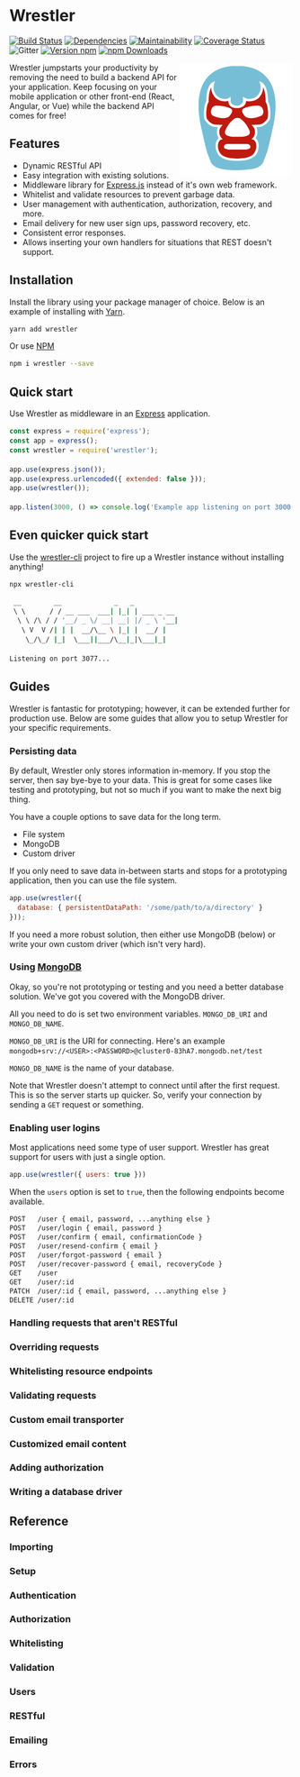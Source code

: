 # Wrestler

[![Build Status](https://img.shields.io/travis/sketchdev/wrestler/master.svg?style=flat-square)](https://travis-ci.org/sketchdev/wrestler)
[![Dependencies](https://img.shields.io/david/sketchdev/wrestler.svg?style=flat-square)](https://david-dm.org/sketchdev/wrestler)
[![Maintainability](https://api.codeclimate.com/v1/badges/8195382474536e36f321/maintainability)](https://codeclimate.com/github/sketchdev/wrestler/maintainability)
[![Coverage Status](https://coveralls.io/repos/github/sketchdev/wrestler/badge.svg?branch=master)](https://coveralls.io/github/sketchdev/wrestler?branch=master)
![Gitter](https://img.shields.io/gitter/room/wrestlerjs/wrestler.js.svg)
[![Version npm](https://img.shields.io/npm/v/wrestler.svg?style=flat-square)](https://www.npmjs.com/package/wrestler)
[![npm Downloads](https://img.shields.io/npm/dm/wrestler.svg?style=flat-square)](https://npmcharts.com/compare/wrestler?minimal=true)

<img src="https://raw.githubusercontent.com/sketchdev/wrestler/master/logo.png" height="200px" alt="Wrestler" align="right"/>

Wrestler jumpstarts your productivity by removing the need to build a backend API for your application.
Keep focusing on your mobile application or other front-end (React, Angular, or Vue) while the backend API comes for free!

## Features

* Dynamic RESTful API
* Easy integration with existing solutions.
* Middleware library for [Express.js](https://expressjs.com/) instead of it's own web framework.
* Whitelist and validate resources to prevent garbage data.
* User management with authentication, authorization, recovery, and more.
* Email delivery for new user sign ups, password recovery, etc.
* Consistent error responses.
* Allows inserting your own handlers for situations that REST doesn't support.


## Installation

Install the library using your package manager of choice. Below is an example of installing with [Yarn](https://yarnpkg.com/en/).

```bash
yarn add wrestler
```

Or use [NPM](https://www.npmjs.com/)

```sh
npm i wrestler --save
```

## Quick start

Use Wrestler as middleware in an [Express](https://expressjs.com/) application.

```javascript
const express = require('express');
const app = express();
const wrestler = require('wrestler');

app.use(express.json());
app.use(express.urlencoded({ extended: false }));
app.use(wrestler());

app.listen(3000, () => console.log('Example app listening on port 3000!'))
```

## Even quicker quick start

Use the [wrestler-cli](https://github.com/sketchdev/wrestler-cli) project to fire up a Wrestler instance without installing anything!

```bash
npx wrestler-cli
```

```bash
 __        __             _   _           
 \ \      / / __ ___  ___| |_| | ___ _ __ 
  \ \ /\ / / '__/ _ \/ __| __| |/ _ \ '__|
   \ V  V /| | |  __/\__ \ |_| |  __/ |   
    \_/\_/ |_|  \___||___/\__|_|\___|_|   
                                          
Listening on port 3077...
```



## Guides

Wrestler is fantastic for prototyping; however, it can be extended further for production use.
Below are some guides that allow you to setup Wrestler for your specific requirements.

### Persisting data

By default, Wrestler only stores information in-memory. If you stop the server, then say bye-bye to your data.
This is great for some cases like testing and prototyping, but not so much if you want to make the next big thing.

You have a couple options to save data for the long term.

* File system
* MongoDB
* Custom driver

If you only need to save data in-between starts and stops for a prototyping application, then
you can use the file system.

```js
app.use(wrestler({
  database: { persistentDataPath: '/some/path/to/a/directory' }
}));
```

If you need a more robust solution, then either use MongoDB (below) or write your own custom driver (which isn't very hard).

### Using [MongoDB](https://www.mongodb.com/)

Okay, so you're not prototyping or testing and you need a better database solution.
We've got you covered with the MongoDB driver.

All you need to do is set two environment variables.
`MONGO_DB_URI` and `MONGO_DB_NAME`.

`MONGO_DB_URI` is the URI for connecting. Here's an example `mongodb+srv://<USER>:<PASSWORD>@cluster0-83hA7.mongodb.net/test`

`MONGO_DB_NAME` is the name of your database.

Note that Wrestler doesn't attempt to connect until after the first request. This is so the
server starts up quicker. So, verify your connection by sending a `GET` request or something.

### Enabling user logins

Most applications need some type of user support. Wrestler has great support for users
with just a single option.

```js
app.use(wrestler({ users: true }))
```

When the `users` option is set to `true`, then the following endpoints become available.

```http
POST   /user { email, password, ...anything else }
POST   /user/login { email, password }
POST   /user/confirm { email, confirmationCode }
POST   /user/resend-confirm { email }
POST   /user/forgot-password { email }
POST   /user/recover-password { email, recoveryCode }
GET    /user
GET    /user/:id
PATCH  /user/:id { email, password, ...anything else }
DELETE /user/:id
```

### Handling requests that aren't RESTful

### Overriding requests

### Whitelisting resource endpoints

### Validating requests

### Custom email transporter

### Customized email content

### Adding authorization

### Writing a database driver



## Reference

### Importing

### Setup

### Authentication

### Authorization

### Whitelisting

### Validation

### Users

### RESTful

### Emailing

### Errors
